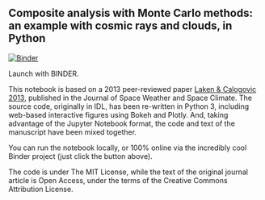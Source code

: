 ## Composite analysis with Monte Carlo methods: an example with cosmic rays and clouds, in Python ##

[![Binder](http://mybinder.org/badge.svg)](http://mybinder.org/repo/andrewosh/Composite_methods_LC13)

Launch with BINDER.


This notebook is based on a 2013 peer-reviewed paper [Laken & Calogovic 2013](http://www.swsc-journal.org/articles/swsc/abs/2013/01/swsc130020/swsc130020.html), published in the Journal of Space Weather and Space Climate. The source code, originally in IDL, has been re-written in Python 3, including web-based interactive figures using Bokeh and Plotly. And, taking advantage of the Jupyter Notebook format, the code and text of the manuscript have been mixed together.

You can run the notebook locally, or 100% online via the incredibly cool Binder project (just click the button above).

The code is under The MIT License, while the text of the original journal article is Open Access, under the terms of the Creative Commons Attribution License.
